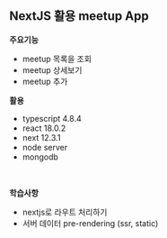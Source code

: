 ## NextJS 활용 meetup App

**주요기능**

- meetup 목록을 조회
- meetup 상세보기
- meetup 추가

**활용**

- typescript 4.8.4
- react 18.0.2
- next 12.3.1
- node server
- mongodb

<br>

**학습사항**

- nextjs로 라우트 처리하기
- 서버 데이터 pre-rendering (ssr, static)
